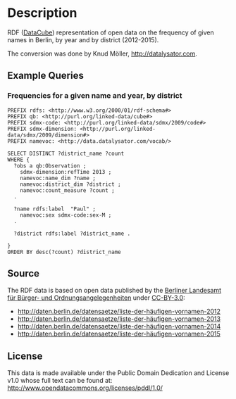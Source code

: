 # Description

RDF ([DataCube](http://www.w3.org/TR/vocab-data-cube)) representation of open data on the frequency of given names in Berlin, by year and by district (2012-2015).

The conversion was done by Knud Möller, http://datalysator.com.

## Example Queries

### Frequencies for a given name and year, by district

```sparql
PREFIX rdfs: <http://www.w3.org/2000/01/rdf-schema#> 
PREFIX qb: <http://purl.org/linked-data/cube#> 
PREFIX sdmx-code: <http://purl.org/linked-data/sdmx/2009/code#> 
PREFIX sdmx-dimension: <http://purl.org/linked-data/sdmx/2009/dimension#> 
PREFIX namevoc: <http://data.datalysator.com/vocab/> 

SELECT DISTINCT ?district_name ?count
WHERE {
  ?obs a qb:Observation ;
    sdmx-dimension:refTime 2013 ;
    namevoc:name_dim ?name ;
    namevoc:district_dim ?district ;
    namevoc:count_measure ?count ;
  .
  
  ?name rdfs:label  "Paul" ;
    namevoc:sex sdmx-code:sex-M ;
  .
  
  ?district rdfs:label ?district_name .
  
}
ORDER BY desc(?count) ?district_name
```

## Source

The RDF data is based on open data published by the [Berliner Landesamt für Bürger- und Ordnungsangelegenheiten](http://www.berlin.de/labo/) under [CC-BY-3.0](http://creativecommons.org/licenses/by/3.0/de/): 

- http://daten.berlin.de/datensaetze/liste-der-häufigen-vornamen-2012
- http://daten.berlin.de/datensaetze/liste-der-häufigen-vornamen-2013
- http://daten.berlin.de/datensaetze/liste-der-häufigen-vornamen-2014
- http://daten.berlin.de/datensaetze/liste-der-häufigen-vornamen-2015


## License

This data is made available under the Public Domain Dedication and License v1.0 whose full text can be found at: http://www.opendatacommons.org/licenses/pddl/1.0/